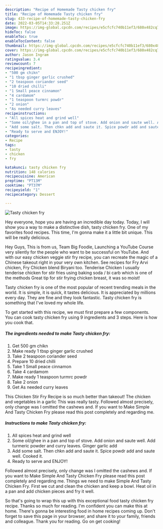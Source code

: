 ```yaml
---
description: "Recipe of Homemade Tasty chicken fry"
title: "Recipe of Homemade Tasty chicken fry"
slug: 433-recipe-of-homemade-tasty-chicken-fry
date: 2022-03-05T14:33:28.251Z
image: https://img-global.cpcdn.com/recipes/e5cfcfc740b11ef3/680x482cq70/tasty-chicken-fry-recipe-main-photo.jpg
hideToc: false
enableToc: true
enableTocContent: false
thumbnail: https://img-global.cpcdn.com/recipes/e5cfcfc740b11ef3/680x482cq70/tasty-chicken-fry-recipe-main-photo.jpg
cover: https://img-global.cpcdn.com/recipes/e5cfcfc740b11ef3/680x482cq70/tasty-chicken-fry-recipe-main-photo.jpg
author: Jason Ingram
ratingvalue: 3.4
reviewcount: 7
recipeingredient:
- "500 gm chikn"
- "1 tbsp ginger garlic crushed"
- "2 teaspoon coriander seed"
- "10 dried chilli"
- "1 Small peace cinnamon"
- "4 cardamom"
- "1 teaspoon turmrc powdr"
- "2 onion"
- "As needed curry leaves"
recipeinstructions:
- "All spices heat and grind well"
- "Some oil/ghee in a pan and top of stove. Add onion and saute well. Add turmeric powder and curry leaves. Ginger garlic add"
- "Add some salt. Then chkn add and saute it. Spice powdr add and saute well. Cooked it."
- "Ready to serve and ENJOY!"
categories:
- Recipe
tags:
- tasty
- chicken
- fry

katakunci: tasty chicken fry 
nutrition: 148 calories
recipecuisine: American
preptime: "PT13M"
cooktime: "PT37M"
recipeyield: "1"
recipecategory: Dessert

---
```



![Tasty chicken fry](https://img-global.cpcdn.com/recipes/e5cfcfc740b11ef3/680x482cq70/tasty-chicken-fry-recipe-main-photo.jpg)

Hey everyone, hope you are having an incredible day today. Today, I will show you a way to make a distinctive dish, tasty chicken fry. One of my favorites food recipes. This time, I'm gonna make it a little bit unique. This will be really delicious.

Hey Guys, This is from us, Team Big Foodie, Launching a YouTube Course very silently for the people who want to be successful on YouTube. And with our easy chicken veggie stir fry recipe, you can recreate the magic of a Chinese takeout right in your very own kitchen. See recipes for Fry Arvi chicken, Fry Chicken blend Biryani too. Tenderise Chicken I usually tenderise chicken for stir fries using baking soda / bi carb which is one of the methods Great tip for stir frying chicken breast, it was so moist!

Tasty chicken fry is one of the most popular of recent trending meals in the world. It is simple, it is quick, it tastes delicious. It is appreciated by millions every day. They are fine and they look fantastic. Tasty chicken fry is something that I've loved my whole life.


To get started with this recipe, we must first prepare a few components. You can cook tasty chicken fry using 9 ingredients and 3 steps. Here is how you cook that.

<!--inarticleads1-->

##### The ingredients needed to make Tasty chicken fry:

1. Get 500 gm chikn
1. Make ready 1 tbsp ginger garlic crushed
1. Take 2 teaspoon coriander seed
1. Prepare 10 dried chilli
1. Take 1 Small peace cinnamon
1. Take 4 cardamom
1. Make ready 1 teaspoon turmrc powdr
1. Take 2 onion
1. Get As needed curry leaves


This Chicken Stir Fry Recipe is so much better than takeout! The chicken and vegetables in a garlic This was really tasty. Followed almost precisely, only change was I omitted the cashews and. If you want to Make Simple And Tasty Chicken Fry please read this post completely and regarding me. 

<!--inarticleads2-->

##### Instructions to make Tasty chicken fry:

1. All spices heat and grind well
1. Some oil/ghee in a pan and top of stove. Add onion and saute well. Add turmeric powder and curry leaves. Ginger garlic add
1. Add some salt. Then chkn add and saute it. Spice powdr add and saute well. Cooked it.
1. Ready to serve and ENJOY!

Followed almost precisely, only change was I omitted the cashews and. If you want to Make Simple And Tasty Chicken Fry please read this post completely and regarding me. Things we need to make Simple And Tasty Chicken Fry. First we cut and clean the chicken and keep a bowl. Heat oil in a pan and add chicken pieces and fry it well. 

So that's going to wrap this up with this exceptional food tasty chicken fry recipe. Thanks so much for reading. I'm confident you can make this at home. There's gonna be interesting food in home recipes coming up. Don't forget to save this page in your browser, and share it to your family, friends and colleague. Thank you for reading. Go on get cooking!
